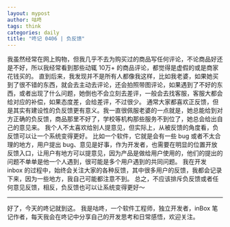 ```yaml
---
layout: mypost
author: 咕咚
tags: think
categories: daily
title: "咚记 0406 | 负反馈"
---
```


我虽然经常在网上购物，但我几乎不去为购买过的商品写任何评论，不论商品好还是不好，所以我经常看到那些动辄 10万+ 的商品评论，都觉得是虚假的或是商家花钱买的。
直到后来，我发现并不是所有人都像我这样，比如我老婆，如果她买到了很不错的东西，就会去主动去评论，还会拍照带图评论，如果遇到了不好的东西，或者出现了什么问题，她倒也不会立刻去差评，一般会去找客服，客服大都会给对应的补偿，如果态度差，会给差评，不过很少。
通常大家都喜欢正反馈，但是其实有建设性的负反馈更有意义。我一直很佩服老婆的一点就是，她总能给到对方正确的负反馈，商品那里不好了，学校等机构那些服务不到位了，她总会给出自己的意见来。
我个人不太喜欢给别人提意见，但实际上，从被反馈的角度看，负反馈可以让一个系统变得更好。
比如一个软件，它就是会有一些 bug 或者不太合理的地方，用户提出 bug、意见是好事，作为开发者，也需要在明显的位置开放反馈入口，让用户有地方可以提意见，因为产品是做给用户使用的，他们的提出的问题不单单是他一个人遇到，很可能是多个用户遇到的共同问题。
我在开发 inbox 的过程中，始终会关注大家的各种反馈，其中很多用户的反馈，我都会记录下来，因为一些地方，我自己可能都注意不到。
总之，不应该排斥负反馈或者任何意见反馈，相反，负反馈也可以让系统变得更好～ 

---
好了，今天的咚记就到这。
我是咕咚，一个软件工程师，独立开发者，inBox 笔记作者，每天我会在咚记中分享自己的开发思考和日常感悟，欢迎关注。